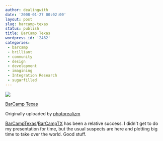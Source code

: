 ```yaml
---
author: dealingwith
date: '2008-01-27 00:02:00'
layout: post
slug: barcamp-texas
status: publish
title: BarCamp Texas
wordpress_id: '2462'
categories:
 - barcamp
 - brilliant
 - community
 - design
 - development
 - imagining
 - Integration Research
 - sugarfilled
---
```


[![][1]][2]

[BarCamp Texas][3]

Originally uploaded by [photorealizm][4]

[BarCampTexas][5]/[BarCampTX][6] has been a relative success. I didn't get to
do my presentation for time, but the usual suspects are here and plotting big
time to take over the world. Good stuff.

   [1]: http://farm3.static.flickr.com/2314/2221338371_63bf3657a5_m.jpg

   [2]: http://www.flickr.com/photos/michaelcummings/2221338371/ (photosharing)

   [3]: http://www.flickr.com/photos/michaelcummings/2221338371/

   [4]: http://www.flickr.com/people/michaelcummings/

   [5]: http://hashtags.org/tag/BarCampTexas/

   [6]: http://hashtags.org/tag/BarCampTX/

